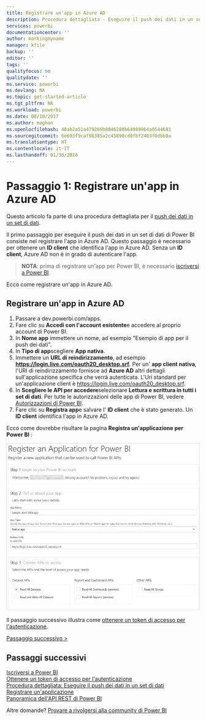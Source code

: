```yaml
---
title: Registrare un'app in Azure AD
description: Procedura dettagliata - Eseguire il push dei dati in un set di dati - Registrare un'app in Azure AD
services: powerbi
documentationcenter: ''
author: markingmyname
manager: kfile
backup: ''
editor: ''
tags: ''
qualityfocus: no
qualitydate: ''
ms.service: powerbi
ms.devlang: NA
ms.topic: get-started-article
ms.tgt_pltfrm: NA
ms.workload: powerbi
ms.date: 08/10/2017
ms.author: maghan
ms.openlocfilehash: 48ab2a51a479269b8846288b64089964a0544681
ms.sourcegitcommit: 6e693f9caf98385a2c45890cd0fbf2403f0dbb8a
ms.translationtype: HT
ms.contentlocale: it-IT
ms.lasthandoff: 01/30/2018
---
```

# <a name="step-1-register-an-app-with-azure-ad"></a>Passaggio 1: Registrare un'app in Azure AD
Questo articolo fa parte di una procedura dettagliata per il [push dei dati in un set di dati](walkthrough-push-data.md).

Il primo passaggio per eseguire il push dei dati in un set di dati di Power BI consiste nel registrare l'app in Azure AD. Questo passaggio è necessario per ottenere un **ID client** che identifica l'app in Azure AD. Senza un **ID client**, Azure AD non è in grado di autenticare l'app.

> **NOTA**: prima di registrare un'app per Power BI, è necessario [iscriversi a Power BI](create-an-azure-active-directory-tenant.md).
> 
> 

Ecco come registrare un'app in Azure AD.

## <a name="register-an-app-in-azure-ad"></a>Registrare un'app in Azure AD
1. Passare a dev.powerbi.com/apps.
2. Fare clic su **Accedi con l'account esistente**e accedere al proprio account di Power BI.
3. In **Nome app** immettere un nome, ad esempio "Esempio di app per il push dei dati".
4. In **Tipo di app**scegliere **App nativa**.
5. Immettere un **URL di reindirizzamento**, ad esempio **https://login.live.com/oauth20_desktop.srf**. Per un' **app client nativa**, l'URI di reindirizzamento fornisce ad **Azure AD** altri dettagli sull'applicazione specifica che verrà autenticata. L'Uri standard per un'applicazione client è https://login.live.com/oauth20_desktop.srf.
6. In **Scegliere le API per accedere**selezionare **Lettura e scrittura in tutti i set di dati**. Per tutte le autorizzazioni delle app di Power BI, vedere [Autorizzazioni di Power BI](power-bi-permissions.md).
7. Fare clic su **Registra app**e salvare l' **ID client** che è stato generato. Un **ID client** identifica l'app in Azure AD.

Ecco come dovrebbe risultare la pagina **Registra un'applicazione per Power BI** :

![](media/walkthrough-push-data-register-app-with-azure-ad/powerbi-developer-sample-register-app.png)

Il passaggio successivo illustra come [ottenere un token di accesso per l'autenticazione](walkthrough-push-data-get-token.md).

[Passaggio successivo >](walkthrough-push-data-get-token.md)

## <a name="next-steps"></a>Passaggi successivi
[Iscriversi a Power BI](create-an-azure-active-directory-tenant.md)  
[Ottenere un token di accesso per l'autenticazione](walkthrough-push-data-get-token.md)  
[Procedura dettagliata: Eseguire il push dei dati in un set di dati](walkthrough-push-data.md)  
[Registrare un'applicazione](register-app.md)  
[Panoramica dell'API REST di Power BI](overview-of-power-bi-rest-api.md)  

Altre domande? [Provare a rivolgersi alla community di Power BI](http://community.powerbi.com/)

